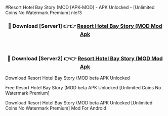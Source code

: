 #Resort Hotel Bay Story (MOD [APK-MOD] - APK Unlocked - [Unlimited Coins No Watermark Premium] nlef3



<div align="center">

<h3>🔴 Download [Server1] 👉👉 <a href="https://momento.my/?title=Resort_Hotel_Bay_Story_(MOD">Resort Hotel Bay Story (MOD Mod Apk</a></h3><br>

<h3>🔴 Download [Server2] 👉👉 <a href="https://momento.my/?title=Resort_Hotel_Bay_Story_(MOD">Resort Hotel Bay Story (MOD Mod Apk</a></h3>
</div>



Download Resort Hotel Bay Story (MOD beta APK Unlocked

Free Resort Hotel Bay Story (MOD beta APK Unlocked [Unlimited Coins No Watermark Premium]

Download Resort Hotel Bay Story (MOD beta APK Unlocked [Unlimited Coins No Watermark Premium] Mod For Android

